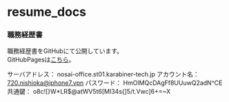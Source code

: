 # resume_docs
### 職務経歴書
職務経歴書をGitHubにて公開しています。  
GitHubPagesは[こちら](https://ayukin.github.io/resume_docs/)。

サーバアドレス： nosai­-office.st01.karabiner­-tech.jp
アカウント名： 720.nishioka@iphone7.vpn
パスワード： HmOlMQcDAgFf8UUuwQ2adN^CE
共通鍵：  o8c![}W*LR$@atWV5t6[MI34s{]5/t.Vwc]6+=~X
